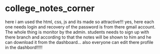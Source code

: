 # college_notes_corner
here i am used the html, css, js and its made so attractive!!!
yes, here each one needs login and recovery of the password is from there gmail account.
The whole thing is monitor by the admin.
students needs to sign up with there branch and according to that the notes will be shown to him and he can download it from the dashboard...
also everyone can edit there profile in the dashbord!!!!!
